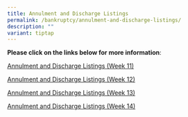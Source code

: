 ```yaml
---
title: Annulment and Discharge Listings
permalink: /bankruptcy/annulment-and-discharge-listings/
description: ""
variant: tiptap
---
```

<p><strong>Please click on the links below for more information</strong>:
<br>
</p>
<p><a href="/files/Annulment &amp; Discharge Listings/Annulment_and_Discharge_Listings__Week_11_.pdf" rel="noopener noreferrer nofollow" target="_blank">Annulment and Discharge Listings (Week 11)</a>
</p>
<p><a href="/files/Annulment &amp; Discharge Listings/Annulment_and_Discharge_Listings__Week_12_.pdf" rel="noopener noreferrer nofollow" target="_blank">Annulment and Discharge Listings (Week 12)</a>
</p>
<p><a href="/files/Annulment &amp; Discharge Listings/Annulment_and_Discharge_Listings__Week_13_.pdf" rel="noopener noreferrer nofollow" target="_blank">Annulment and Discharge Listings (Week 13)</a>
</p>
<p><a href="/files/Annulment &amp; Discharge Listings/Annulment_and_Discharge_Listings__Week_14_.pdf" rel="noopener noreferrer nofollow" target="_blank">Annulment and Discharge Listings (Week 14)</a>
</p>